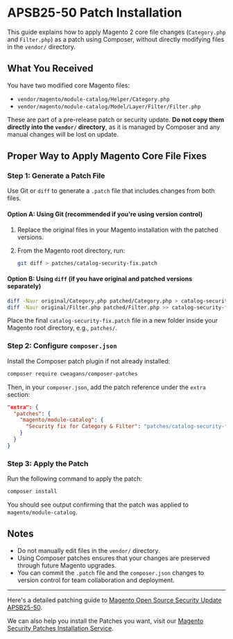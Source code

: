 # APSB25-50 Patch Installation

This guide explains how to apply Magento 2 core file changes (`Category.php` and `Filter.php`) as a patch using Composer, without directly modifying files in the `vendor/` directory.

## What You Received

You have two modified core Magento files:

* `vendor/magento/module-catalog/Helper/Category.php`
* `vendor/magento/module-catalog/Model/Layer/Filter/Filter.php`

These are part of a pre-release patch or security update. **Do not copy them directly into the `vendor/` directory**, as it is managed by Composer and any manual changes will be lost on update.

## Proper Way to Apply Magento Core File Fixes

### Step 1: Generate a Patch File

Use Git or `diff` to generate a `.patch` file that includes changes from both files.

#### Option A: Using Git (recommended if you're using version control)

1. Replace the original files in your Magento installation with the patched versions.
2. From the Magento root directory, run:

   ```bash
   git diff > patches/catalog-security-fix.patch
   ```

#### Option B: Using `diff` (if you have original and patched versions separately)

```bash
diff -Naur original/Category.php patched/Category.php > catalog-security-fix.patch
diff -Naur original/Filter.php patched/Filter.php >> catalog-security-fix.patch
```

Place the final `catalog-security-fix.patch` file in a new folder inside your Magento root directory, e.g., `patches/`.

### Step 2: Configure `composer.json`

Install the Composer patch plugin if not already installed:

```bash
composer require cweagans/composer-patches
```

Then, in your `composer.json`, add the patch reference under the `extra` section:

```json
"extra": {
  "patches": {
    "magento/module-catalog": {
      "Security fix for Category & Filter": "patches/catalog-security-fix.patch"
    }
  }
}
```

### Step 3: Apply the Patch

Run the following command to apply the patch:

```bash
composer install
```

You should see output confirming that the patch was applied to `magento/module-catalog`.

## Notes

* Do not manually edit files in the `vendor/` directory.
* Using Composer patches ensures that your changes are preserved through future Magento upgrades.
* You can commit the `.patch` file and the `composer.json` changes to version control for team collaboration and deployment.

---








Here's a detailed patching guide to [Magento Open Source Security Update APSB25-50](https://meetanshi.com/blog/apsb25-50-security-patches-for-magento/).

We can also help you install the Patches you want, visit our [Magento Security Patches Installation Service](https://meetanshi.com/magento-security-patches-installation-service.html).
